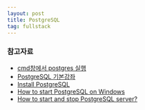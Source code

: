 ```yaml
---
layout: post
title: PostgreSQL
tag: fullstack
---
```




### 참고자료
- [cmd창에서 postgres 실행](https://blog.naver.com/ilsan_ilsan/221493158294)<br>
- [PostgreSQL 기본강좌](http://www.gurubee.net/postgresql/basic)<br>
- [Install PostgreSQL](http://www.postgresqltutorial.com/install-postgresql/)<br>
- [How to start PostgreSQL on Windows](https://stackoverflow.com/questions/36629963/how-to-start-postgresql-on-windows)
- [How to start and stop PostgreSQL server?](https://tableplus.com/blog/2018/10/how-to-start-stop-restart-postgresql-server.html)
